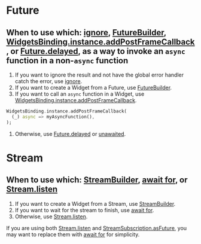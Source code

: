 # Future
## When to use which: [ignore](https://api.flutter.dev/flutter/dart-async/FutureExtensions/ignore.html), [FutureBuilder](https://api.flutter.dev/flutter/widgets/FutureBuilder-class.html), [WidgetsBinding.instance.addPostFrameCallback](https://api.flutter.dev/flutter/scheduler/SchedulerBinding/addPostFrameCallback.html), or [Future.delayed](https://api.dart.dev/stable/dart-async/Future/Future.delayed.html), as a way to invoke an `async` function in a non-`async` function
1. If you want to ignore the result and not have the global error handler catch the error, use [ignore](https://api.flutter.dev/flutter/dart-async/FutureExtensions/ignore.html).
1. If you want to create a Widget from a Future, use [FutureBuilder](https://api.flutter.dev/flutter/widgets/FutureBuilder-class.html).
1. If you want to call an `async` function in a Widget, use [WidgetsBinding.instance.addPostFrameCallback](https://api.flutter.dev/flutter/scheduler/SchedulerBinding/addPostFrameCallback.html).
  ```dart
  WidgetsBinding.instance.addPostFrameCallback(
    (_) async => myAsyncFunction(),
  );
  ```
1. Otherwise, use [Future.delayed](https://api.dart.dev/stable/dart-async/Future/Future.delayed.html) or [unawaited](https://api.dart.dev/stable/dart-async/unawaited.html).

# Stream
## When to use which: [StreamBuilder](https://api.flutter.dev/flutter/widgets/StreamBuilder-class.html), [await for](https://dart.dev/libraries/async/using-streams#receiving-stream-events), or [Stream.listen](https://api.flutter.dev/flutter/dart-async/Stream/listen.html)
1. If you want to create a Widget from a Stream, use [StreamBuilder](https://api.flutter.dev/flutter/widgets/StreamBuilder-class.html).
1. If you want to wait for the stream to finish, use [await for](https://dart.dev/libraries/async/using-streams#receiving-stream-events).
1. Otherwise, use [Stream.listen](https://api.flutter.dev/flutter/dart-async/Stream/listen.html).

If you are using both [Stream.listen](https://api.flutter.dev/flutter/dart-async/Stream/listen.html) and [StreamSubscription.asFuture](https://api.flutter.dev/flutter/dart-async/StreamSubscription/asFuture.html), you may want to replace them with [await for](https://dart.dev/libraries/async/using-streams#receiving-stream-events) for simplicity.
